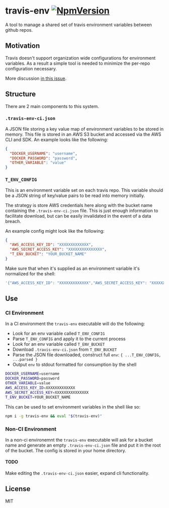 # travis-env [![NpmVersion](https://img.shields.io/npm/v/travis-env.svg)](https://www.npmjs.com/package/travis-env)

A tool to manage a shared set of travis environment variables between github repos.

## Motivation

Travis doesn't support organization wide configurations for environment variables. As a result a simple tool is needed to minimize the per-repo configuration necessary.

More discussion [in this issue](https://github.com/travis-ci/travis-ci/issues/2069).

## Structure

There are 2 main components to this system.

### `.travis-env-ci.json`

A JSON file storing a key value map of environment variables to be stored in memory. This file is stored in an AWS S3 bucket and accessed via the AWS CLI and SDK. An example looks like the following:

```json
{
  "DOCKER_USERNAME": "username",
  "DOCKER_PASSWORD": "password",
  "OTHER_VARIABLE": "value"
}
```

### `T_ENV_CONFIG`

This is an environment variable set on each travis repo. This variable should be a JSON string of key/value pairs to be read into memory initially.

The strategy is store AWS credentials here along with the bucket name containing the `.travis-env-ci.json` file. This is just enough information to facilitate download, but can be easily invalidated in the event of a data breach.

An example config might look like the following:

```json
{
  "AWS_ACCESS_KEY_ID": "XXXXXXXXXXXXX",
  "AWS_SECRET_ACCESS_KEY": "XXXXXXXXXXXXXXX",
  "T_ENV_BUCKET": "YOUR_BUCKET_NAME"
}
```

Make sure that when it's supplied as an environment variable it's normalized for the shell:

```sh
'{"AWS_ACCESS_KEY_ID": "XXXXXXXXXXXXX","AWS_SECRET_ACCESS_KEY": "XXXXXXXXXXXXXXX","T_ENV_BUCKET":"YOUR_BUCKET_NAME"}'
```

## Use

### CI Environment

In a CI environment the `travis-env` executable will do the following:

- Look for an env variable called `T_ENV_CONFIG`
- Parse `T_ENV_CONFIG` and apply it to the current process
- Look for an env variable called `T_ENV_BUCKET`
- Download `.travis-env-ci.json` from `T_ENV_BUCKET`
- Parse the JSON file downloaded, construct full `env`: `{ ...T_ENV_CONFIG, ...parsed }`
- Output `env` to stdout formatted for consumption by the shell

```sh
DOCKER_USERNAME=username
DOCKER_PASSWORD=password
OTHER_VARIABLE=value
AWS_ACCESS_KEY_ID=XXXXXXXXXXXXX
AWS_SECRET_ACCESS_KEY=XXXXXXXXXXXXXXX
T_ENV_BUCKET=YOUR_BUCKET_NAME
```

This can be used to set environment variables in the shell like so:

```sh
npm i -g travis-env && eval "$(travis-env)"
```

### Non-CI Environment

In a non-ci environemnt the `travis-env` executable will ask for a bucket name and generate an empty `.travis-env-ci.json` file and put it in the root of the bucket. The config is stored in your home directory.

#### TODO

Make editing the `.travis-env-ci.json` easier, expand cli functionality.

## License

MIT
